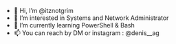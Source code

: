 - 👋 Hi, I’m @itznotgrim
- 👀 I’m interested in Systems and Network Administrator
- 🌱 I’m currently learning PowerShell & Bash
- 📫 You can reach by DM or instagram : @denis__ag 

<!---
itznotgrim/itznotgrim is a ✨ special ✨ repository because its `README.md` (this file) appears on your GitHub profile.
You can click the Preview link to take a look at your changes.
--->
